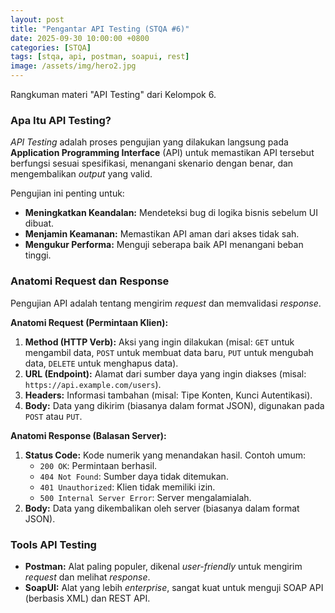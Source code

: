 ```yaml
---
layout: post
title: "Pengantar API Testing (STQA #6)"
date: 2025-09-30 10:00:00 +0800
categories: [STQA]
tags: [stqa, api, postman, soapui, rest]
image: /assets/img/hero2.jpg
---
```


Rangkuman materi "API Testing" dari Kelompok 6.

### Apa Itu API Testing?

*API Testing* adalah proses pengujian yang dilakukan langsung pada **Application Programming Interface** (API) untuk memastikan API tersebut berfungsi sesuai spesifikasi, menangani skenario dengan benar, dan mengembalikan *output* yang valid.

Pengujian ini penting untuk:
* **Meningkatkan Keandalan:** Mendeteksi bug di logika bisnis sebelum UI dibuat.
* **Menjamin Keamanan:** Memastikan API aman dari akses tidak sah.
* **Mengukur Performa:** Menguji seberapa baik API menangani beban tinggi.

### Anatomi Request dan Response

Pengujian API adalah tentang mengirim *request* dan memvalidasi *response*.

**Anatomi Request (Permintaan Klien):**
1.  **Method (HTTP Verb):** Aksi yang ingin dilakukan (misal: `GET` untuk mengambil data, `POST` untuk membuat data baru, `PUT` untuk mengubah data, `DELETE` untuk menghapus data).
2.  **URL (Endpoint):** Alamat dari sumber daya yang ingin diakses (misal: `https://api.example.com/users`).
3.  **Headers:** Informasi tambahan (misal: Tipe Konten, Kunci Autentikasi).
4.  **Body:** Data yang dikirim (biasanya dalam format JSON), digunakan pada `POST` atau `PUT`.

**Anatomi Response (Balasan Server):**
1.  **Status Code:** Kode numerik yang menandakan hasil. Contoh umum:
    * `200 OK`: Permintaan berhasil.
    * `404 Not Found`: Sumber daya tidak ditemukan.
    * `401 Unauthorized`: Klien tidak memiliki izin.
    * `500 Internal Server Error`: Server mengalamialah.
2.  **Body:** Data yang dikembalikan oleh server (biasanya dalam format JSON).

### Tools API Testing

* **Postman:** Alat paling populer, dikenal *user-friendly* untuk mengirim *request* dan melihat *response*.
* **SoapUI:** Alat yang lebih *enterprise*, sangat kuat untuk menguji SOAP API (berbasis XML) dan REST API.
